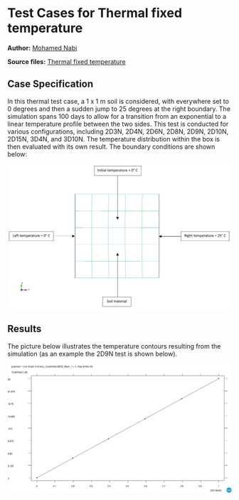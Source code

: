 # Test Cases for Thermal fixed temperature

**Author:** [Mohamed Nabi](https://github.com/mnabideltares)

**Source files:** [Thermal fixed temperature](https://github.com/KratosMultiphysics/Kratos/tree/master/applications/GeoMechanicsApplication/tests/test_thermal_element/test_thermal_fixed_temperature)

## Case Specification
In this thermal test case, a 1 x 1 m soil is considered, with everywhere set to 0 degrees and then a sudden jump to 25 degrees at the right boundary. The simulation spans 100 days to allow for a transition from an exponential to a linear temperature profile between the two sides. This test is conducted for various configurations, including 2D3N, 2D4N, 2D6N, 2D8N, 2D9N, 2D10N, 2D15N, 3D4N, and 3D10N. The temperature distribution within the box is then evaluated with its own result.
The boundary conditions are shown below:

<img src="../documentation_data/test_fixed_temperature_boundary_conditions.png" alt="Visualization of the Boundary conditions" title="Visualization of the Boundary conditions" width="600">

## Results

The picture below illustrates the temperature contours resulting from the simulation (as an example the 2D9N test is shown below).

<img src="../documentation_data/test_thermal_fixed_temperature_2D9N_result.png" alt="Temperature within the box width at the last time step" title="Temperature within the box width at the last time step" width="600">
